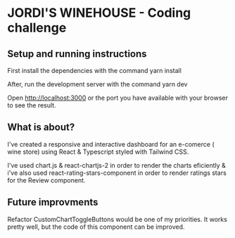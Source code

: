 # JORDI'S WINEHOUSE - Coding challenge

## Setup and running instructions

First install the dependencies with the command yarn install

After, run the development server with the command yarn dev

Open [http://localhost:3000](http://localhost:3000) or the port you have available with your browser to see the result.

## What is about?

I've created a responsive and interactive dashboard for an e-comerce ( wine store) using React & Typescript styled with Tailwind CSS.

I've used chart.js & react-chartjs-2 in order to render the charts eficiently & i've also used react-rating-stars-component in order to render ratings stars for the Review component.

## Future improvments

Refactor CustomChartToggleButtons would be one of my priorities. It works pretty well, but the code of this component can be improved.
